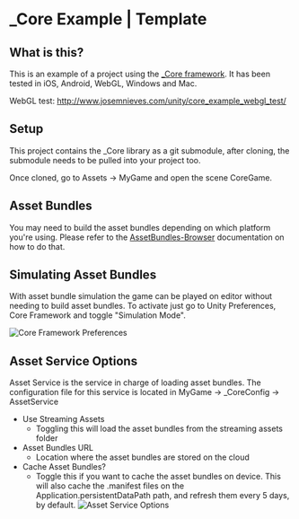 # _Core Example | Template

What is this?
---
This is an example of a project using the [_Core framework](https://github.com/nievesj/unity-core-project). It has been tested in iOS, Android, WebGL, Windows and Mac.

WebGL test:  http://www.josemnieves.com/unity/core_example_webgl_test/

Setup
---
This project contains the _Core library as a git submodule, after cloning, the submodule needs to be pulled into your project too. 

Once cloned, go to Assets -> MyGame and open the scene CoreGame.

Asset Bundles
---
You may need to build the asset bundles depending on which platform you're using. Please refer to the  [AssetBundles-Browser](https://github.com/Unity-Technologies/AssetBundles-Browser)  documentation on how to do that. 

Simulating Asset Bundles
---
With asset bundle simulation the game can be played on editor without needing to build asset bundles. To activate just go to Unity Preferences, Core Framework and toggle "Simulation Mode".

![Core Framework Preferences](http://www.josemnieves.com/unity/images/preferences.png)

Asset Service Options
---
Asset Service is the service in charge of loading asset bundles. The configuration file for this service is located in MyGame -> _CoreConfig -> AssetService
* Use Streaming Assets
	* Toggling this will load the asset bundles from the streaming assets folder
* Asset Bundles URL
	* Location where the asset bundles are stored on the cloud
* Cache Asset Bundles?
	* Toggle this if you want to cache the asset bundles on device. This will also cache the .manifest files on the Application.persistentDataPath path, and refresh them every 5 days, by default.
![Asset Service Options](http://www.josemnieves.com/unity/images/assetservice.png)



